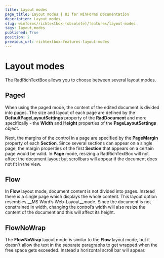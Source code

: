 ```yaml
---
title: Layout modes
page_title: Layout modes | UI for WinForms Documentation
description: Layout modes
slug: winforms/richtextbox-(obsolete)/features/layout-modes
tags: layout,modes
published: True
position: 2
previous_url: richtextbox-features-layout-modes
---
```


# Layout modes

The RadRichTextBox allows you to choose between several layout modes.

## Paged

When using the paged mode, the content of the edited document is divided into pages. The size and layout of each page are defined by the __DefaultPageLayoutSettings__ property of the __RadDocument__ and more specifically - the __Width__ and __Height__ properties of the __PageLayoutSettings__ object.

Next, the margins of the control in a page are specified by the __PageMargin__ property of each __Section__. Since several sections can appear on a single page, the margin properties of the first __Section__ that appears on a certain page would be valid. In __Page__ mode, resizing a RadRichTextBox will not affect the document layout but scrollbars will appear if the document does not fit in the view.

## Flow

In __Flow__ layout mode, document content is not divided into pages. Instead there is a single page which displays the whole content. This layout option resembles __MS Word’s Web-Layout__mode. Since the document is not constrained in width, changing the control’s width will also resize the content of the document and this will affect its height.

## FlowNoWrap

The __FlowNoWrap__ layout mode is similar to the __Flow__ layout mode, but it doesn't allow the text in the separate paragraphs to get wrapped when the free space gets exceeded. Instead a horizontal scroll bar will appear.
